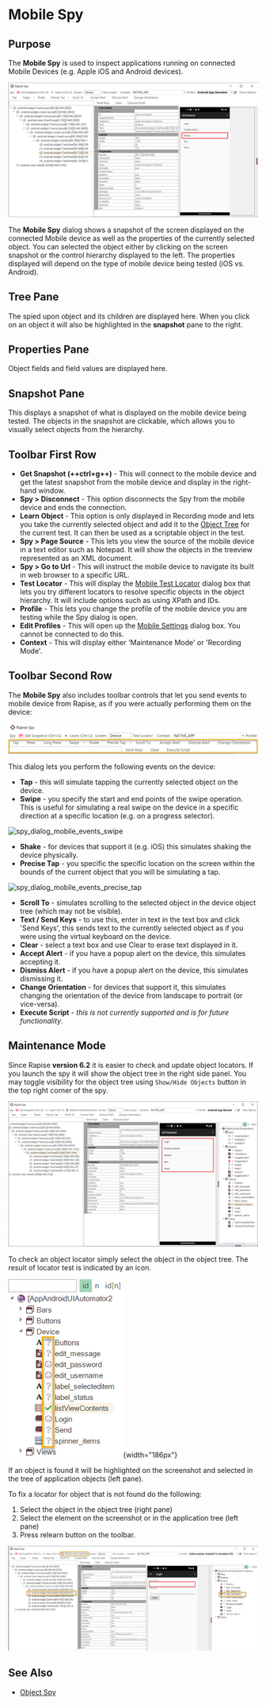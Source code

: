 # Mobile Spy

## Purpose

The **Mobile Spy** is used to inspect applications running on connected Mobile Devices (e.g. Apple iOS and Android devices).

![Spy Dialog Mobile Android](./img/tutorial_mobile_testing14.png )

The **Mobile Spy** dialog shows a snapshot of the screen displayed on the connected Mobile device as well as the properties of the currently selected object. You can selected the object either by clicking on the screen snapshot or the control hierarchy displayed to the left. The properties displayed will depend on the type of mobile device being tested (iOS vs. Android).

## Tree Pane

The spied upon object and its children are displayed here. When you click on an object it will also be highlighted in the **snapshot**
pane to the right.

## Properties Pane

Object fields and field values are displayed here.

## Snapshot Pane

This displays a snapshot of what is displayed on the mobile device  being tested. The objects in the snapshot are clickable, which allows
you to visually select objects from the hierarchy.

## Toolbar First Row

- **Get Snapshot (++ctrl+g++)** - This will connect to the mobile device and get the latest snapshot from the mobile device and display in the right-hand window.
- **Spy > Disconnect** - This option disconnects the Spy from the mobile device and ends the connection.
- **Learn Object** - This option is only displayed in Recording mode and lets you take the currently selected object and add it to the [Object Tree](object_tree.md) for the current test. It can then be used as a scriptable object in the test.
- **Spy > Page Source** - This lets you view the source of the mobile device in a text editor such as Notepad. It will show the objects in the treeview represented as an XML document.
- **Spy > Go to Url** - This will instruct the mobile device to navigate its built in web browser to a specific URL.
- **Test Locator** - This will display the [Mobile Test Locator](mobile_test_locator_dialog.md) dialog box that lets you try different locators to resolve specific objects in the object hierarchy. It will include options such as using XPath and IDs.
- **Profile** - This lets you change the profile of the mobile device you are testing while the Spy dialog is open.
- **Edit Profiles** - This will open up the [Mobile Settings](mobile_settings_dialog.md) dialog box. You cannot be connected to do this.
- **Context** - This will display either 'Maintenance Mode' or 'Recording Mode'.

## Toolbar Second Row

The **Mobile Spy** also includes toolbar controls that let you send events to mobile device from Rapise, as if you were actually performing them on the device:

![ribbon\_mobile\_spy\_events](./img/tutorial_mobile_testing15.png)

This dialog lets you perform the following events on the device:

- **Tap** - this will simulate tapping the currently selected object on the device.
- **Swipe** - you specify the start and end points of the swipe operation. This is useful for simulating a real swipe on the device in a specific direction at a specific location (e.g. on a progress selector).

 ![spy\_dialog\_mobile\_events\_swipe](./img/object_spy_mobile3.png)

- **Shake** - for devices that support it (e.g. iOS) this simulates shaking the device physically.
- **Precise Tap** - you specific the specific location on the screen within the bounds of the current object that you will be simulating a tap. 

![spy_dialog_mobile_events_precise_tap](./img/object_spy_mobile4.png)

- **Scroll To** - simulates scrolling to the selected object in the device object tree (which may not be visible).
- **Text / Send Keys** - to use this, enter in text in the text box and click 'Send Keys', this sends text to the currently selected object as if you were using the virtual keyboard on the device.
- **Clear** - select a text box and use Clear to erase text displayed in it.
- **Accept Alert** - if you have a popup alert on the device, this simulates accepting it.
- **Dismiss Alert** - if you have a popup alert on the device, this simulates dismissing it.
- **Change Orientation** - for devices that support it, this simulates changing the orientation of the device from landscape to portrait (or vice-versa).
- **Execute Script** - *this is not currently supported and is for future functionality*.

## Maintenance Mode

Since Rapise **version 6.2** it is easier to check and update object locators. If you launch the spy it will show the object tree in the right side panel. You may toggle visibility for the object tree using `Show/Hide Objects` button in the top right corner of the spy.

![Mobile Spy Maintenance Mode](./img/mobile_spy_maintenance.png)

To check an object locator simply select the object in the object tree. The result of locator test is indicated by an icon.

![Mobile Spy Object Icons](./img/mobile_spy_object_tree_icons.png){width="186px"}

If an object is found it will be highlighted on the screenshot and selected in the tree of application objects (left pane).

To fix a locator for object that is not found do the following:

1. Select the object in the object tree (right pane)
2. Select the element on the screenshot or in the application tree (left pane)
3. Press relearn button on the toolbar.

![Mobile Spy Relearn](./img/mobile_spy_relearn.png)

## See Also

- [Object Spy](object_spy.md)